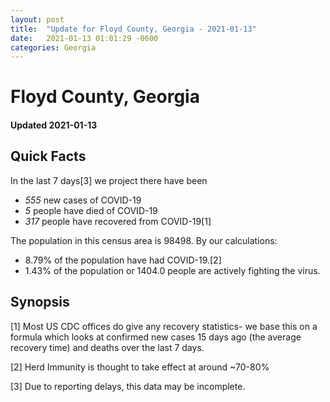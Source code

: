 ```yaml
---
layout: post
title:  "Update for Floyd County, Georgia - 2021-01-13"
date:   2021-01-13 01:01:29 -0600
categories: Georgia
---
```


# Floyd County, Georgia
#### Updated 2021-01-13

## Quick Facts

In the last 7 days[3] we project there have been
- *555* new cases of COVID-19
- *5* people have died of COVID-19
- *317* people have recovered from COVID-19[1]

The population in this census area is 98498. By our calculations:
- 8.79% of the population have had COVID-19.[2]
- 1.43% of the population or 1404.0 people are actively fighting the virus.

## Synopsis




[1] Most US CDC offices do give any recovery statistics- we base this on a formula which looks at confirmed new cases
15 days ago (the average recovery time) and deaths over the last 7 days.

[2] Herd Immunity is thought to take effect at around ~70-80%

[3] Due to reporting delays, this data may be incomplete.
 
    